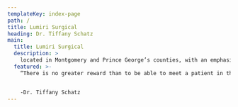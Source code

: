 ```yaml
---
templateKey: index-page
path: /
title: Lumiri Surgical
heading: Dr. Tiffany Schatz
main:
  title: Lumiri Surgical
  description: >
    located in Montgomery and Prince George’s counties, with an emphasis on advanced minimally invasive surgical techniques.
  featured: >-
    “There is no greater reward than to be able to meet a patient in the midst of their concerns or crisis and know that I have the knowledge and skill to intervene, and I will do everything I can to help, and bring them safely to health, wholeness, and comfort."


    -Dr. Tiffany Schatz
---
```

